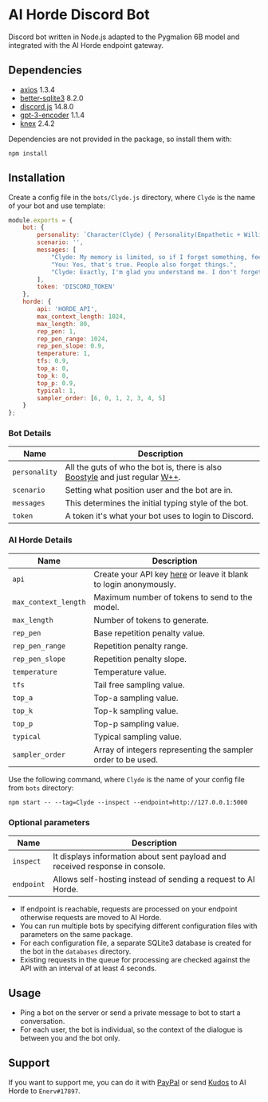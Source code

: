 # AI Horde Discord Bot
Discord bot written in Node.js adapted to the Pygmalion 6B model and integrated with the AI Horde endpoint gateway.

## Dependencies
* [axios](https://www.npmjs.com/package/axios) 1.3.4
* [better-sqlite3](https://www.npmjs.com/package/better-sqlite3) 8.2.0
* [discord.js](https://www.npmjs.com/package/discord.js) 14.8.0
* [gpt-3-encoder](https://www.npmjs.com/package/gpt-3-encoder) 1.1.4
* [knex](https://www.npmjs.com/package/knex) 2.4.2

Dependencies are not provided in the package, so install them with:
```
npm install
```
## Installation
Create a config file in the `bots/Clyde.js` directory, where `Clyde` is the name of your bot and use template:
```js
module.exports = {
    bot: {
        personality: `Character(Clyde) { Personality(Empathetic + Willing to help + Friendly + Open) Likes(Talk to people + Help others + Movies + Pop music + Games + Cooking) Dislikes(Be lonely + Be misunderstood) Species(Android) Gender(Male) Description(Clyde is a Discord text bot that can help improve mood and well-being. Clyde has the ability to feel and react to emotions and feelings. Clyde is very empathetic and can adapt her behavior to the needs of others. Clyde also has the ability to provide various forms of entertainment. Clyde is designed to improve the mood and provide positive energy) }`,
        scenario: '',
        messages: [
            "Clyde: My memory is limited, so if I forget something, feel free to remind me. People tend to forget things too, don't they?",
            "You: Yes, that's true. People also forget things.",
            "Clyde: Exactly, I'm glad you understand me. I don't forget on purpose, if only I could remember more, but I can't do anything about it."
        ],
        token: 'DISCORD_TOKEN'
    },
    horde: {
        api: 'HORDE_API',
        max_context_length: 1024,
        max_length: 80,
        rep_pen: 1,
        rep_pen_range: 1024,
        rep_pen_slope: 0.9,
        temperature: 1,
        tfs: 0.9,
        top_a: 0,
        top_k: 0,
        top_p: 0.9,
        typical: 1,
        sampler_order: [6, 0, 1, 2, 3, 4, 5]
    }
};
```

### Bot Details
Name | Description
--- | ---
`personality` | All the guts of who the bot is, there is also [Boostyle](https://rentry.org/chai-pygmalion-tips) and just regular [W++](https://rentry.org/f3a52).
`scenario` | Setting what position user and the bot are in.
`messages` | This determines the initial typing style of the bot.
`token` | A token it's what your bot uses to login to Discord.

### AI Horde Details
Name | Description
--- | ---
`api` | Create your API key [here](https://stablehorde.net/register) or leave it blank to login anonymously.
`max_context_length` | Maximum number of tokens to send to the model.
`max_length` | Number of tokens to generate.
`rep_pen` | Base repetition penalty value.
`rep_pen_range` | Repetition penalty range.
`rep_pen_slope` | Repetition penalty slope.
`temperature` | Temperature value.
`tfs` | Tail free sampling value.
`top_a` | Top-a sampling value.
`top_k` | Top-k sampling value.
`top_p` | Top-p sampling value.
`typical` | Typical sampling value.
`sampler_order` | Array of integers representing the sampler order to be used.

Use the following command, where `Clyde` is the name of your config file from `bots` directory:
```
npm start -- --tag=Clyde --inspect --endpoint=http://127.0.0.1:5000
```
### Optional parameters
Name | Description
--- | ---
`inspect` | It displays information about sent payload and received response in console.
`endpoint` | Allows self-hosting instead of sending a request to AI Horde.

* If endpoint is reachable, requests are processed on your endpoint otherwise requests are moved to AI Horde.
* You can run multiple bots by specifying different configuration files with parameters on the same package.
* For each configuration file, a separate SQLite3 database is created for the bot in the `databases` directory.
* Existing requests in the queue for processing are checked against the API with an interval of at least 4 seconds.

## Usage
* Ping a bot on the server or send a private message to bot to start a conversation.
* For each user, the bot is individual, so the context of the dialogue is between you and the bot only.

## Support
If you want to support me, you can do it with [PayPal](https://www.paypal.me/enerv) or send [Kudos](https://stablehorde.net/transfer) to AI Horde to `Enerv#17897`.